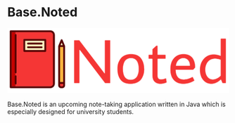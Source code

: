 # Base.Noted
![](src/images/Noted-logo_initial.png)

Base.Noted is an upcoming note-taking application written in Java which is especially designed for 
university students.


